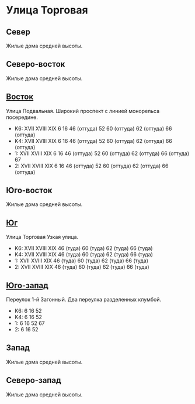 # Улица Торговая

## Север

Жилые дома средней высоты.

## Северо-восток

Жилые дома средней высоты.

## [Восток](./10470070.md)

Улица Подвальная.
Широкий проспект с линией монорельса посередине.

* K6:   XVII    XVIII   XIX
        6   16  46 (оттуда) 52  60 (оттуда) 62 (оттуда) 66 (оттуда)
* K4:   XVII    XVIII   XIX
        6   16  46 (оттуда) 52  60 (оттуда) 62 (оттуда) 66 (оттуда)
* 1:    XVII    XVIII   XIX
        6   16  46 (оттуда) 52  60 (оттуда) 62 (оттуда) 66 (оттуда) 67
* 2:    XVII    XVIII   XIX
        6   16  46 (оттуда) 52  60 (оттуда) 62 (оттуда) 66 (оттуда)

## Юго-восток

Жилые дома средней высоты.

## [Юг](./10465080.md)

Улица Торговая
Узкая улица.

* K6:   XVII    XVIII   XIX
        46 (туда)   60 (туда)   62 (туда)   66 (туда)
* K4:   XVII    XVIII   XIX
        46 (туда)   60 (туда)   62 (туда)   66 (туда)
* 1:    XVII    XVIII   XIX
        46 (туда)   60 (туда)   62 (туда)   66 (туда)
* 2:    XVII    XVIII   XIX
        46 (туда)   60 (туда)   62 (туда)   66 (туда)

## [Юго-запад](./10460080.md)

Переулок 1-й Загонный.
Два переулка разделенных клумбой.

* K6:   6   16  52
* K4:   6   16  52
* 1:    6   16  52  67
* 2:    6   16  52

## Запад

Жилые дома средней высоты.

## Северо-запад

Жилые дома средней высоты.
